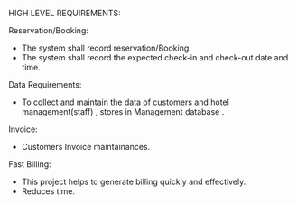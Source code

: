 
HIGH LEVEL REQUIREMENTS:

Reservation/Booking:

   * The system shall record reservation/Booking.
   * The system shall record the expected check-in and check-out date and time.

Data Requirements:

  * To collect and maintain the data of customers and hotel management(staff) , stores in Management database .

Invoice:

  * Customers Invoice maintainances.
 
Fast Billing:

  * This project helps to generate billing quickly and effectively.
  * Reduces time.

 
